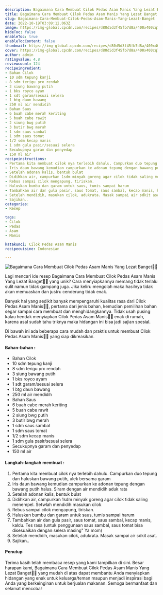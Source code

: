 ```yaml
---
description: Bagaimana Cara Membuat Cilok Pedas Asam Manis Yang Lezat Banget"
title: Bagaimana Cara Membuat Cilok Pedas Asam Manis Yang Lezat Banget
slug: Bagaimana-Cara-Membuat-Cilok-Pedas-Asam-Manis-Yang-Lezat-Banget
date: 2022-10-19T03:09:12.063Z
image: https://img-global.cpcdn.com/recipes/d80d5d3f45fb7d8a/400x400cq70/photo.jpg
hideToc: false
enableToc: true
enableTocContent: false
thumbnail: https://img-global.cpcdn.com/recipes/d80d5d3f45fb7d8a/400x400cq70/photo.jpg
cover: https://img-global.cpcdn.com/recipes/d80d5d3f45fb7d8a/400x400cq70/photo.jpg
author: admin
ratingvalue: 4.8
reviewcount: 124
recipeingredient:
- Bahan Cilok
- 10 sdm tepung kanji
- 8 sdm terigu pro rendah
- 3 siung bawang putih
- 1 bks royco ayam
- 1 sdt garam/sesuai selera
- 1 btg daun bawang
- 250 ml air mendidih
- Bahan Saus
- 6 buah cabe merah keriting
- 5 buah cabe rawit
- 2 siung bwg putih
- 3 butir bwg merah
- 1 sdm saus sambal
- 1 sdm saus tomat
- 1/2 sdm kecap manis
- 1 sdm gula pasir/sesuai selera
- Secukupnya garam dan penyedap
- 150 ml air
recipeinstructions:
- Pertama kita membuat cilok nya terlebih dahulu. Campurkan duo tepung dan haluskan bawang putih, ulek bersama garam
- Iris daun bawang kemudian campurkan ke adonan tepung dengan bawang putih halus. Siram dengan air mendidih aduk rata
- Setelah adonan kalis, bentuk bulat
- Didihkan air, campurkan 1sdm minyak goreng agar cilok tidak saling menempel. Setwlah mendidih masukan cilok
- Rebus sampai cilok mengapung, tiriskan.
- Haluskan bumbu dan garam untuk saus, tumis sampai harum
- Tambahkan air dan gula pasir, saus tomat, saus sambal, kecap manis, kaldu. Tes rasa (untuk penggunaan saus sambal, saus tomat bisa disesuaikan dengan selera masing" Ya mom)
- Setelah mendidih, masukan cilok, adukrata. Masak sampai air sdkit asat.
- Sajikan..
categories:
- Resep

tags:
- Cilok
- Pedas
- Asam
- Manis

katakunci: Cilok Pedas Asam Manis
recipecuisine: Indonesian

---
```


![Bagaimana Cara Membuat Cilok Pedas Asam Manis Yang Lezat Banget👩‍🍳](https://img-global.cpcdn.com/recipes/d80d5d3f45fb7d8a/400x400cq70/photo.jpg)

Lagi mencari ide resep Bagaimana Cara Membuat Cilok Pedas Asam Manis Yang Lezat Banget👩‍🍳 yang unik? Cara menyiapkannya memang tidak terlalu sulit namun tidak gampang juga. Jika keliru mengolah maka hasilnya tidak akan memuaskan dan justru cenderung tidak enak.

Banyak hal yang sedikit banyak mempengaruhi kualitas rasa dari Cilok Pedas Asam Manis👩‍🍳, pertama dari jenis bahan, kemudian pemilihan bahan segar sampai cara membuat dan menghidangkannya. Tidak usah pusing kalau hendak menyiapkan Cilok Pedas Asam Manis👩‍🍳 enak di rumah, karena asal sudah tahu triknya maka hidangan ini bisa jadi sajian spesial.

Di bawah ini ada beberapa cara mudah dan praktis untuk membuat Cilok Pedas Asam Manis👩‍🍳 yang siap dikreasikan.

<!--inarticleads1-->

#### Bahan-bahan :

- Bahan Cilok
- 10 sdm tepung kanji
- 8 sdm terigu pro rendah
- 3 siung bawang putih
- 1 bks royco ayam
- 1 sdt garam/sesuai selera
- 1 btg daun bawang
- 250 ml air mendidih
- Bahan Saus
- 6 buah cabe merah keriting
- 5 buah cabe rawit
- 2 siung bwg putih
- 3 butir bwg merah
- 1 sdm saus sambal
- 1 sdm saus tomat
- 1/2 sdm kecap manis
- 1 sdm gula pasir/sesuai selera
- Secukupnya garam dan penyedap
- 150 ml air

<!--inarticleads2-->

#### Langkah-langkah membuat :

1. Pertama kita membuat cilok nya terlebih dahulu. Campurkan duo tepung dan haluskan bawang putih, ulek bersama garam
1. Iris daun bawang kemudian campurkan ke adonan tepung dengan bawang putih halus. Siram dengan air mendidih aduk rata
1. Setelah adonan kalis, bentuk bulat
1. Didihkan air, campurkan 1sdm minyak goreng agar cilok tidak saling menempel. Setwlah mendidih masukan cilok
1. Rebus sampai cilok mengapung, tiriskan.
1. Haluskan bumbu dan garam untuk saus, tumis sampai harum
1. Tambahkan air dan gula pasir, saus tomat, saus sambal, kecap manis, kaldu. Tes rasa (untuk penggunaan saus sambal, saus tomat bisa disesuaikan dengan selera masing" Ya mom)
1. Setelah mendidih, masukan cilok, adukrata. Masak sampai air sdkit asat.
1. Sajikan..

#### Penutup

Terima kasih telah membaca resep yang kami tampilkan di sini. Besar harapan kami, Bagaimana Cara Membuat Cilok Pedas Asam Manis Yang Lezat Banget👩‍🍳 yang mudah di atas dapat membantu Anda menyiapkan hidangan yang enak untuk keluarga/teman maupun menjadi inspirasi bagi Anda yang berkeinginan untuk berjualan makanan. Semoga bermanfaat dan selamat mencoba!